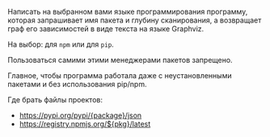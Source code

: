 Написать на выбранном вами языке программирования программу, которая запрашивает имя пакета и глубину сканирования, а возвращает граф его зависимостей в виде текста на языке Graphviz. 

На выбор: для `npm` или для `pip`. 

Пользоваться самими этими менеджерами пакетов запрещено. 

Главное, чтобы программа работала даже с неустановленными пакетами и без использования pip/npm.

Где брать файлы проектов:
- https://pypi.org/pypi/{package}/json
- https://registry.npmjs.org/${pkg}/latest
